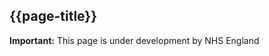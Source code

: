 ## {{page-title}}

  <div markdown="span" class="alert alert-warning" role="alert"><i class="fa fa-warning"></i><b> Important:</b> This page is under development by NHS England</div>


<!--### Query for an FGM indicator

**<font color="#00008B">GET</font>** /Flag?patient:identifier=https://fhir.nhs.uk/Id/nhs-number|&lt;nhs-number&gt;

**Parameters**

The patient's NHS Number. This must be a verified NHS Number.
- patient:identifier (required), type <a href='http://hl7.org/fhir/R4/search.html#token'>token</a>. 

<br>
<br>
{{render:fgm-is-interactions-get}}
<br>
<br>

| Outcome         | Response                       |
| ----------- | ------------------------  |
| Record found       | SearchSet Bundle - {{pagelink:Home/Examples/Example---FGM-flag-found.page.md}}|
| No record found       | SearchSet Bundle - {{pagelink:Home/Examples/Example---FGM-flag-not-found.page.md}}|
| Error or validation failure      | OperationOutcome - {{pagelink:Home/Build/Errorhandling.page.md}}|

<br>

### Create an FGM indicator

**<font color="#00008B">POST</font>** /Flag

**Request body**

A FHIR Flag conforming to the UKCore-Flag profile. Values set as per {{pagelink:Home/Design/Data-mapping.page.md}}
- {{pagelink:Home/Examples/Example---An-active-FGM-flag.page.md}} 

<br>
<br>
{{render:fgm-is-interactions-post}}
<br>
<br>

| Outcome         | Response                       |
| ----------- | ------------------------  |
| Flag added       | Flag - {{pagelink:Home/Examples/Example---An-active-FGM-flag.page.md}}|
| Error or validation failure      | OperationOutcome - {{pagelink:Home/Build/Errorhandling.page.md}}

<br>

### Remove an FGM indicator

**<font color="#00008B">PUT</font>** /Flag/&lt;id&gt;

**Parameters**

The id of the Flag resource being updated (marked as removed).
- id (required)

**Request body**

A FHIR Flag conforming to the UKCore-Flag profile. Values set as per {{pagelink:Home/Design/Data-mapping.page.md}}
- the id element value must be identical to the [id] in the URL
- the status must be set to either 'inactive' or 'entered-in-error'.
- {{pagelink:Home/FHIRAssets/AllAssets/Extension/Extension-England-RemovalReason.page.md}} must be included. 
-  The Flag resource being updated (signified by [id]) must have a current server status of 'active'. No changes will be persisted to a Flag which has already been removed.
- The PUT interaction only supports updates to status and delete reason. Other fields should be supplied but will not be updated.
- {{pagelink:Home/Examples/Example---A-removed-FGM-flag.page.md}}

<br>
<br>
{{render:fgm-is-interactions-put}}
<br>
<br>

| Outcome         | Response                       |
| ----------- | ------------------------  |
| Flag removed       | Flag - {{pagelink:Home/Examples/Example---A-removed-FGM-flag.page.md}}|
| Error or validation failure      | OperationOutcome - {{pagelink:Home/Build/Errorhandling.page.md}}|-->

